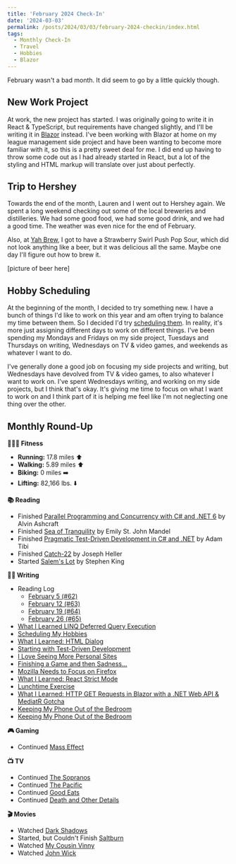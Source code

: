 ```yaml
---
title: 'February 2024 Check-In'
date: '2024-03-03'
permalink: /posts/2024/03/03/february-2024-checkin/index.html
tags:
  - Monthly Check-In
  - Travel
  - Hobbies
  - Blazor
---
```


February wasn't a bad month. It did seem to go by a little quickly though.
<!-- excerpt -->

## New Work Project

At work, the new project has started. I was originally going to write it in React & TypeScript, but requirements have changed slightly, and I'll be writing it in [Blazor](https://dotnet.microsoft.com/en-us/apps/aspnet/web-apps/blazor) instead. I've been working with Blazor at home on my league management side project and have been wanting to become more familiar with it, so this is a pretty sweet deal for me. I did end up having to throw some code out as I had already started in React, but a lot of the styling and HTML markup will translate over just about perfectly.

## Trip to Hershey

Towards the end of the month, Lauren and I went out to Hershey again. We spent a long weekend checking out some of the local breweries and distilleries. We had some good food, we had some good drink, and we had a good time. The weather was even nice for the end of February.

Also, at [Yah Brew](https://www.yahbrewco.com/home), I got to have a Strawberry Swirl Push Pop Sour, which did not look anything like a beer, but it was delicious all the same. Maybe one day I'll figure out how to brew it.

[picture of beer here]

## Hobby Scheduling

At the beginning of the month, I decided to try something new. I have a bunch of things I'd like to work on this year and am often trying to balance my time between them. So I decided I'd try [scheduling them](https://kpwags.com/posts/2024/02/08/scheduling-my-hobbies/). In reality, it's more just assigning different days to work on different things. I've been spending my Mondays and Fridays on my side project, Tuesdays and Thursdays on writing, Wednesdays on TV & video games, and weekends as whatever I want to do.

I've generally done a good job on focusing my side projects and writing, but Wednesdays have devolved from TV & video games, to also whatever I want to work on. I've spent Wednesdays writing, and working on my side projects, but I think that's okay. It's giving me time to focus on what I want to work on and I think part of it is helping me feel like I'm not neglecting one thing over the other.

## Monthly Round-Up

**🏃🏼‍♂️ Fitness**

- **Running:** 17.8 miles ⬆️
- **Walking:** 5.89 miles ⬆️
- **Biking:** 0 miles ➡️
- **Lifting:** 82,166 lbs. ⬇️

**📚 Reading**

- Finished [Parallel Programming and Concurrency with C# and .NET 6](https://bookshop.org/p/books/parallel-programming-and-concurrency-with-c-10-and-net-6-a-modern-approach-to-building-faster-more-responsive-and-asynchronous-net-applications-alvin-/18757208?ean=9781803243672) by Alvin Ashcraft
- Finished [Sea of Tranquility](https://bookshop.org/p/books/sea-of-tranquility-emily-st-john-mandel/17768221?ean=9780593466735) by Emily St. John Mandel
- Finished [Pragmatic Test-Driven Development in C# and .NET](https://bookshop.org/p/books/pragmatic-test-driven-development-in-c-and-net-write-loosely-coupled-documented-and-high-quality-code-with-ddd-using-familiar-tools-and-libraries/18917559?ean=9781803230191) by Adam Tibi
- Finished [Catch-22](https://bookshop.org/p/books/catch-22-joseph-heller/7060234?ean=9781451626650) by Joseph Heller
- Started [Salem's Lot](https://bookshop.org/p/books/catch-22-joseph-heller/7060234?ean=9781451626650) by Stephen King

**✍🏻 Writing**

- Reading Log
  - [February 5 (#62)](https://kpwags.com/reading-log/62/)
  - [February 12 (#63)](https://kpwags.com/reading-log/63/)
  - [February 19 (#64)](https://kpwags.com/reading-log/64/)
  - [February 26 (#65)](https://kpwags.com/reading-log/65/)
- [What I Learned LINQ Deferred Query Execution](https://kpwags.com/posts/2024/02/02/what-i-learned-linq-deferred-execution/)
- [Scheduling My Hobbies](https://kpwags.com/posts/2024/02/08/scheduling-my-hobbies/)
- [What I Learned: HTML Dialog](https://kpwags.com/posts/2024/02/09/what-i-learned-html-dialog/)
- [Starting with Test-Driven Development](https://kpwags.com/posts/2024/02/09/starting-with-test-driven-development/)
- [I Love Seeing More Personal Sites](https://kpwags.com/posts/2024/02/13/i-love-seeing-more-personal-sites/)
- [Finishing a Game and then Sadness...](https://kpwags.com/posts/2024/02/15/finishing-a-game-and-then-sadness/)
- [Mozilla Needs to Focus on Firefox](https://kpwags.com/posts/2024/02/15/mozilla-needs-to-focus-on-firefox/)
- [What I Learned: React Strict Mode](https://kpwags.com/posts/2024/02/16/what-i-learned-react-strict-mode/)
- [Lunchtime Exercise](https://kpwags.com/posts/2024/02/22/lunchtime-exercise/)
- [What I Learned: HTTP GET Requests in Blazor with a .NET Web API & MediatR Gotcha](https://kpwags.com/posts/2024/02/23/what-i-learned-blazor-web-api-gotcha/)
- [Keeping My Phone Out of the Bedroom](https://kpwags.com/posts/2024/02/28/keeping-my-phone-out-of-the-bedroom/)
- [Keeping My Phone Out of the Bedroom](https://kpwags.com/posts/2024/02/28/keeping-my-phone-out-of-the-bedroom/)

**🎮 Gaming**

- Continued [Mass Effect](https://www.ea.com/games/mass-effect)

**📺 TV**

- Continued [The Sopranos](https://www.imdb.com/title/tt0141842/)
- Continued [The Pacific](https://www.imdb.com/title/tt0374463/)
- Continued [Good Eats](https://www.imdb.com/title/tt0344651/)
- Continued [Death and Other Details](https://www.imdb.com/title/tt15439048/)

**🎬 Movies**

- Watched [Dark Shadows](https://www.imdb.com/title/tt1077368/)
- Started, but Couldn't Finish [Saltburn](https://www.imdb.com/title/tt17351924/)
- Watched [My Cousin Vinny](https://www.imdb.com/title/tt0104952)
- Watched [John Wick](https://www.imdb.com/title/tt2911666/)